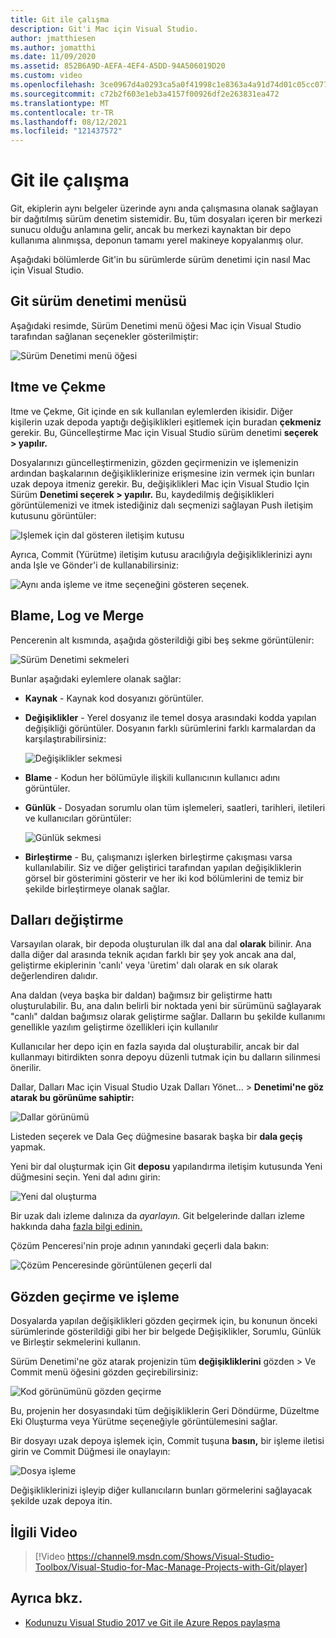 ```yaml
---
title: Git ile çalışma
description: Git'i Mac için Visual Studio.
author: jmatthiesen
ms.author: jomatthi
ms.date: 11/09/2020
ms.assetid: 852B6A9D-AEFA-4EF4-A5DD-94A506019D20
ms.custom: video
ms.openlocfilehash: 3ce0967d4a0293ca5a0f41998c1e8363a4a91d74d01c05cc0770ea129edabca1
ms.sourcegitcommit: c72b2f603e1eb3a4157f00926df2e263831ea472
ms.translationtype: MT
ms.contentlocale: tr-TR
ms.lasthandoff: 08/12/2021
ms.locfileid: "121437572"
---
```

# <a name="working-with-git"></a>Git ile çalışma

Git, ekiplerin aynı belgeler üzerinde aynı anda çalışmasına olanak sağlayan bir dağıtılmış sürüm denetim sistemidir. Bu, tüm dosyaları içeren bir merkezi sunucu olduğu anlamına gelir, ancak bu merkezi kaynaktan bir depo kullanıma alınmışsa, deponun tamamı yerel makineye kopyalanmış olur.

Aşağıdaki bölümlerde Git'in bu sürümlerde sürüm denetimi için nasıl Mac için Visual Studio.

## <a name="git-version-control-menu"></a>Git sürüm denetimi menüsü

Aşağıdaki resimde, Sürüm Denetimi menü öğesi Mac için Visual Studio tarafından sağlanan seçenekler gösterilmiştir:

![Sürüm Denetimi menü öğesi](media/version-control-gitVersionControlMenu.png)

## <a name="push-and-pull"></a>Itme ve Çekme

Itme ve Çekme, Git içinde en sık kullanılan eylemlerden ikisidir. Diğer kişilerin uzak depoda yaptığı değişiklikleri eşitlemek için buradan **çekmeniz** gerekir. Bu, Güncelleştirme Mac için Visual Studio sürüm denetimi **seçerek > yapılır.**

Dosyalarınızı güncelleştirmenizin, gözden geçirmenizin ve işlemenizin  ardından başkalarının değişikliklerinize erişmesine izin vermek için bunları uzak depoya itmeniz gerekir. Bu, değişiklikleri Mac için Visual Studio Için Sürüm **Denetimi seçerek > yapılır.** Bu, kaydedilmiş değişiklikleri görüntülemenizi ve itmek istediğiniz dalı seçmenizi sağlayan Push iletişim kutusunu görüntüler:

![Işlemek için dal gösteren iletişim kutusu](media/version-control-gitPush.png)

Ayrıca, Commit (Yürütme) iletişim kutusu aracılığıyla değişikliklerinizi aynı anda Işle ve Gönder'i de kullanabilirsiniz:

![Aynı anda işleme ve itme seçeneğini gösteren seçenek.](media/version-control-commitPush.png)

## <a name="blame-log-and-merge"></a>Blame, Log ve Merge

Pencerenin alt kısmında, aşağıda gösterildiği gibi beş sekme görüntülenir:

![Sürüm Denetimi sekmeleri](media/version-control-gitTabs.png)

Bunlar aşağıdaki eylemlere olanak sağlar:

* **Kaynak** - Kaynak kod dosyanızı görüntüler.
* **Değişiklikler** - Yerel dosyanız ile temel dosya arasındaki kodda yapılan değişikliği görüntüler. Dosyanın farklı sürümlerini farklı karmalardan da karşılaştırabilirsiniz:

    ![Değişiklikler sekmesi](media/version-control-gitChange.png)

* **Blame** - Kodun her bölümüyle ilişkili kullanıcının kullanıcı adını görüntüler.
* **Günlük** - Dosyadan sorumlu olan tüm işlemeleri, saatleri, tarihleri, iletileri ve kullanıcıları görüntüler:

    ![Günlük sekmesi](media/version-control-gitLog.png)

* **Birleştirme** - Bu, çalışmanızı işlerken birleştirme çakışması varsa kullanılabilir. Siz ve diğer geliştirici tarafından yapılan değişikliklerin görsel bir gösterimini gösterir ve her iki kod bölümlerini de temiz bir şekilde birleştirmeye olanak sağlar.

## <a name="switching-branches"></a>Dalları değiştirme

Varsayılan olarak, bir depoda oluşturulan ilk dal ana dal **olarak** bilinir. Ana dalla diğer dal arasında teknik açıdan farklı bir şey yok ancak ana dal, geliştirme ekiplerinin 'canlı' veya 'üretim' dalı olarak en sık olarak değerlendiren dalıdır.

Ana daldan (veya başka bir daldan) bağımsız bir geliştirme hattı oluşturulabilir. Bu, ana dalın belirli bir noktada yeni bir sürümünü sağlayarak "canlı" daldan bağımsız olarak geliştirme sağlar. Dalların bu şekilde kullanımı genellikle yazılım geliştirme özellikleri için kullanılır

Kullanıcılar her depo için en fazla sayıda dal oluşturabilir, ancak bir dal kullanmayı bitirdikten sonra depoyu düzenli tutmak için bu dalların silinmesi önerilir.

Dallar, Dalları Mac için Visual Studio Uzak Dalları Yönet... > **Denetimi'ne göz atarak bu görünüme sahiptir:**

![Dallar görünümü](media/version-control-gitBranch2.png)

Listeden seçerek ve Dala Geç düğmesine basarak başka bir **dala geçiş** yapmak.

Yeni bir dal oluşturmak için Git **deposu** yapılandırma iletişim kutusunda Yeni düğmesini seçin. Yeni dal adını girin:

![Yeni dal oluşturma](media/version-control-gitBranch.png)

Bir uzak dalı izleme dalınıza da _ayarlayın._ Git belgelerinde dalları izleme hakkında daha [fazla bilgi edinin.](https://git-scm.com/book/en/v2/Git-Branching-Remote-Branches#Tracking-Branches)

Çözüm Penceresi'nin proje adının yanındaki geçerli dala bakın:

 ![Çözüm Penceresinde görüntülenen geçerli dal](media/version-control-gitBranchName.png)

## <a name="reviewing-and-committing"></a>Gözden geçirme ve işleme

Dosyalarda yapılan değişiklikleri gözden geçirmek için, bu konunun önceki sürümlerinde gösterildiği gibi her bir belgede Değişiklikler, Sorumlu, Günlük ve Birleştir sekmelerini kullanın.

Sürüm Denetimi'ne göz atarak projenizin tüm **değişikliklerini** gözden > Ve Commit menü öğesini gözden geçirebilirsiniz:

![Kod görünümünü gözden geçirme](media/version-control-gitReviewCommit.png)

Bu, projenin her dosyasındaki tüm değişikliklerin Geri Döndürme, Düzeltme Eki Oluşturma veya Yürütme seçeneğiyle görüntülemesini sağlar.

Bir dosyayı uzak depoya işlemek için, Commit tuşuna **basın,** bir işleme iletisi girin ve Commit Düğmesi ile onaylayın:

![Dosya işleme](media/version-control-gitCommit.png)

Değişikliklerinizi işleyip diğer kullanıcıların bunları görmelerini sağlayacak şekilde uzak depoya itin.

## <a name="related-video"></a>İlgili Video

> [!Video https://channel9.msdn.com/Shows/Visual-Studio-Toolbox/Visual-Studio-for-Mac-Manage-Projects-with-Git/player]

## <a name="see-also"></a>Ayrıca bkz.

* [Kodunuzu Visual Studio 2017 ve Git ile Azure Repos paylaşma](/azure/devops/repos/git/share-your-code-in-git-vs-2017)
